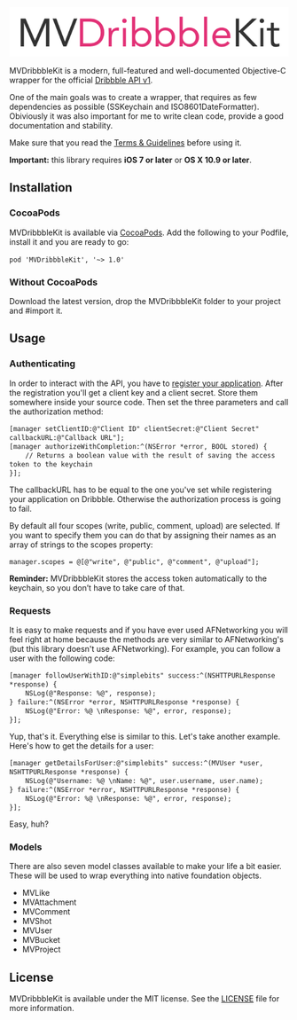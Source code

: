 <p align="center" >
	<a href="https://github.com/marcelvoss/MVDribbbleKit"><img src="Logo.png" alt="Logo" title="MVDribbbleKit"></a>
</p>


MVDribbbleKit is a modern, full-featured and well-documented Objective-C wrapper for the official [Dribbble API v1](https://dribbble.com/api).

One of the main goals was to create a wrapper, that requires as few dependencies as possible (SSKeychain and ISO8601DateFormatter). Obiviously it was also important for me to write clean code, provide a good documentation and stability.

Make sure that you read the [Terms & Guidelines](http://developer.dribbble.com/terms/) before using it.

**Important:** this library requires **iOS 7 or later** or **OS X 10.9 or later**.

## Installation
### CocoaPods
MVDribbbleKit is available via [CocoaPods](http://cocoapods.org/). Add the following to your Podfile, install it and you are ready to go:

`
pod 'MVDribbbleKit', '~> 1.0'
`

### Without CocoaPods
Download the latest version, drop the MVDribbbleKit folder to your project and #import it.

## Usage
### Authenticating
In order to interact with the API, you have to [register your application](https://dribbble.com/account/applications/new). After the registration you'll get a client key and a client secret. Store them somewhere inside your source code. Then set the three parameters and call the authorization method:

``` objc
[manager setClientID:@"Client ID" clientSecret:@"Client Secret" callbackURL:@"Callback URL"];
[manager authorizeWithCompletion:^(NSError *error, BOOL stored) {
	// Returns a boolean value with the result of saving the access token to the keychain
}];
```

The callbackURL has to be equal to the one you've set while registering your application on Dribbble. Otherwise the authorization process is going to fail.

By default all four scopes (write, public, comment, upload) are selected. If you want to specify them you can do that by assigning their names as an array of strings to the scopes property:

``` objc
manager.scopes = @[@"write", @"public", @"comment", @"upload"];
```

**Reminder:** MVDribbbleKit stores the access token automatically to the keychain, so you don’t have to take care of that.

### Requests
It is easy to make requests and if you have ever used AFNetworking you will feel right at home because the methods are very similar to AFNetworking's (but this library doesn't use AFNetworking). For example, you can follow a user with the following code:

``` objc
[manager followUserWithID:@"simplebits" success:^(NSHTTPURLResponse *response) {
	NSLog(@"Response: %@", response);
} failure:^(NSError *error, NSHTTPURLResponse *response) {
	NSLog(@"Error: %@ \nResponse: %@", error, response);
}];
```

Yup, that's it. Everything else is similar to this. Let's take another example. Here's how to get the details for a user:

``` objc
[manager getDetailsForUser:@"simplebits" success:^(MVUser *user, NSHTTPURLResponse *response) {
	NSLog(@"Username: %@ \nName: %@", user.username, user.name);
} failure:^(NSError *error, NSHTTPURLResponse *response) {
	NSLog(@"Error: %@ \nResponse: %@", error, response);
}];
```

Easy, huh? 

### Models
There are also seven model classes available to make your life a bit easier. These will be used to wrap everything into native foundation objects.

* MVLike
* MVAttachment
* MVComment
* MVShot
* MVUser
* MVBucket
* MVProject

## License
MVDribbbleKit is available under the MIT license. See the [LICENSE](https://github.com/marcelvoss/MVDribbbleKit/blob/master/LICENSE.md) file for more information.
